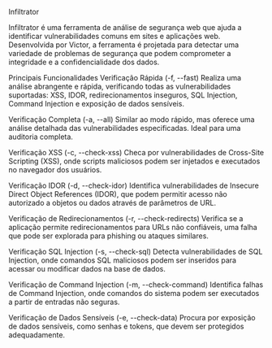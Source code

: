 Infiltrator


Infiltrator é uma ferramenta de análise de segurança web que ajuda a identificar vulnerabilidades comuns em sites e aplicações web. Desenvolvida por Victor, a ferramenta é projetada para detectar uma variedade de problemas de segurança que podem comprometer a integridade e a confidencialidade dos dados.

Principais Funcionalidades
Verificação Rápida (-f, --fast)
Realiza uma análise abrangente e rápida, verificando todas as vulnerabilidades suportadas: XSS, IDOR, redirecionamentos inseguros, SQL Injection, Command Injection e exposição de dados sensíveis.

Verificação Completa (-a, --all)
Similar ao modo rápido, mas oferece uma análise detalhada das vulnerabilidades especificadas. Ideal para uma auditoria completa.

Verificação XSS (-c, --check-xss)
Checa por vulnerabilidades de Cross-Site Scripting (XSS), onde scripts maliciosos podem ser injetados e executados no navegador dos usuários.

Verificação IDOR (-d, --check-idor)
Identifica vulnerabilidades de Insecure Direct Object References (IDOR), que podem permitir acesso não autorizado a objetos ou dados através de parâmetros de URL.

Verificação de Redirecionamentos (-r, --check-redirects)
Verifica se a aplicação permite redirecionamentos para URLs não confiáveis, uma falha que pode ser explorada para phishing ou ataques similares.

Verificação SQL Injection (-s, --check-sql)
Detecta vulnerabilidades de SQL Injection, onde comandos SQL maliciosos podem ser inseridos para acessar ou modificar dados na base de dados.

Verificação de Command Injection (-m, --check-command)
Identifica falhas de Command Injection, onde comandos do sistema podem ser executados a partir de entradas não seguras.

Verificação de Dados Sensíveis (-e, --check-data)
Procura por exposição de dados sensíveis, como senhas e tokens, que devem ser protegidos adequadamente.


